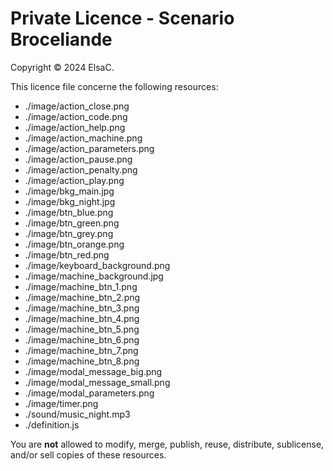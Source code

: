 Private Licence - Scenario Broceliande
======================================

Copyright © 2024 ElsaC.

This licence file concerne the following resources:

* ./image/action_close.png
* ./image/action_code.png
* ./image/action_help.png
* ./image/action_machine.png
* ./image/action_parameters.png
* ./image/action_pause.png
* ./image/action_penalty.png
* ./image/action_play.png
* ./image/bkg_main.jpg
* ./image/bkg_night.jpg
* ./image/btn_blue.png
* ./image/btn_green.png
* ./image/btn_grey.png
* ./image/btn_orange.png
* ./image/btn_red.png
* ./image/keyboard_background.png
* ./image/machine_background.jpg
* ./image/machine_btn_1.png
* ./image/machine_btn_2.png
* ./image/machine_btn_3.png
* ./image/machine_btn_4.png
* ./image/machine_btn_5.png
* ./image/machine_btn_6.png
* ./image/machine_btn_7.png
* ./image/machine_btn_8.png
* ./image/modal_message_big.png
* ./image/modal_message_small.png
* ./image/modal_parameters.png
* ./image/timer.png
* ./sound/music_night.mp3
* ./definition.js

You are **not** allowed to modify, merge, publish, reuse, distribute, sublicense, and/or sell
copies of these resources.
